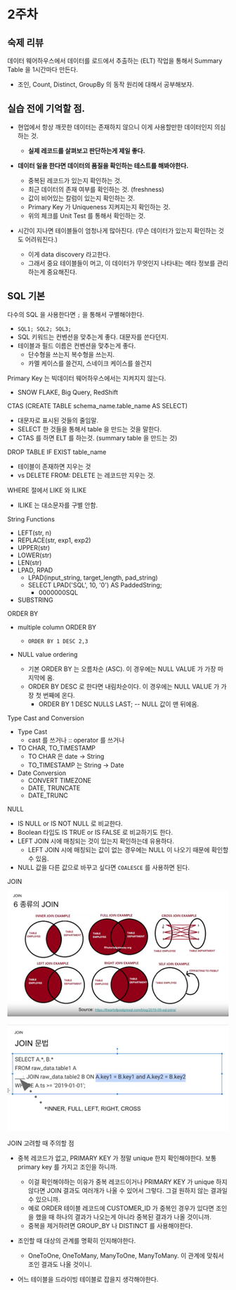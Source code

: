 # 2주차 

## 숙제 리뷰

데이터 웨어하우스에서 데이터를 로드에서 추출하는 (ELT) 작업을 통해서 Summary Table 을 1시간마다 만든다. 

- 조인, Count, Distinct, GroupBy 의 동작 원리에 대해서 공부해보자.

## 실습 전에 기억할 점. 

- 현업에서 항상 깨끗한 데이터는 존재하지 않으니 이게 사용할만한 데이터인지 의심하는 것. 
  - **실제 레코드를 살펴보고 판단하는게 제일 좋다.**

- **데이터 일을 한다면 데이터의 품질을 확인하는 테스트를 해봐야한다.** 
  - 중복된 레코드가 있는지 확인하는 것. 
  - 최근 데이터의 존재 여부를 확인하는 것. (freshness)
  - 값이 비어있는 칼럼이 있는지 확인하는 것. 
  - Primary Key 가 Uniqueness 지켜지는지 확인하는 것. 
  - 위의 체크를 Unit Test 를 통해서 확인하는 것.

- 시간이 지나면 테이블들이 엄청나게 많아진다. (무슨 데이터가 있는지 확인하는 것도 어려워진다.) 
  - 이게 data discovery 라고한다. 
  - 그래서 중요 테이블들이 머고, 이 데이터가 무엇인지 나타내는 메타 정보를 관리하는게 중요해진다. 

## SQL 기본 

다수의 SQL 을 사용한다면 `;` 을 통해서 구별해야한다. 
- `SQL1; SQL2; SQL3;`
- SQL 키워드는 컨벤션을 맞추는게 좋다. 대문자를 쓴다던지. 
- 테이블과 필드 이름은 컨벤션을 맞추는게 좋다. 
  - 단수형을 쓰는지 복수형을 쓰는지.
  - 카멜 케이스를 쓸건지, 스네이크 케이스를 쓸건지

Primary Key 는 빅데이터 웨어하우스에서는 지켜지지 않는다.
- SNOW FLAKE, Big Query, RedShift

CTAS (CREATE TABLE schema_name.table_name AS SELECT)
- 대문자로 표시된 것들의 줄임말.
- SELECT 한 것들을 통해서 table 을 만드는 것을 말한다.
- CTAS 를 하면 ELT 를 하는것. (summary table 을 만드는 것)

DROP TABLE IF EXIST table_name 
- 테이블이 존재하면 지우는 것
- vs DELETE FROM: DELETE 는 레코드만 지우는 것.

WHERE 절에서 LIKE 와 ILIKE 
- ILIKE 는 대소문자를 구별 안함.

String Functions 
- LEFT(str, n)
- REPLACE(str, exp1, exp2)
- UPPER(str)
- LOWER(str)
- LEN(str)
- LPAD, RPAD
  - LPAD(input_string, target_length, pad_string)
  - SELECT LPAD('SQL', 10, '0') AS PaddedString;
    - 0000000SQL
- SUBSTRING

ORDER BY
- multiple column ORDER BY
  - `ORDER BY 1 DESC 2,3`

- NULL value ordering 
  - 기본 ORDER BY 는 오름차순 (ASC). 이 경우에는 NULL VALUE 가 가장 마지막에 옴. 
  - ORDER BY DESC 로 한다면 내림차순이다. 이 경우에는 NULL VALUE 가 가장 첫 번째에 온다.
    - ORDER BY 1 DESC NULLS LAST; -- NULL 값이 맨 뒤에옴.

Type Cast and Conversion 
- Type Cast 
  - cast 를 쓰거나 :: operator 를 쓰거나 
- TO CHAR, TO_TIMESTAMP 
  - TO CHAR 은 date -> String
  - TO_TIMESTAMP 는 String -> Date 
- Date Conversion 
  - CONVERT TIMEZONE
  - DATE, TRUNCATE
  - DATE_TRUNC

NULL
- IS NULL or IS NOT NULL 로 비교한다. 
- Boolean 타입도 IS TRUE or IS FALSE 로 비교하기도 한다. 
- LEFT JOIN 시에 매칭되는 것이 있는지 확인하는데 유용하다.
  - LEFT JOIN 시에 매칭되는 값이 없는 경우에는 NULL 이 나오기 때문에 확인할 수 있음.
- NULL 값을 다른 값으로 바꾸고 싶다면 `COALESCE` 를 사용하면 된다. 

JOIN 

![](./image/join%20type.png)

![](./image/join%20sql.png)

JOIN 고려할 때 주의할 점 
- 중복 레코드가 없고, PRIMARY KEY 가 정말 unique 한지 확인해야한다. 보통 primary key 를 가지고 조인을 하니까.
  - 이걸 확인해야하는 이유가 중복 레코드이거나 PRIMARY KEY 가 unique 하지 않다면 JOIN 결과도 여러개가 나올 수 있어서 그렇다. 그걸 원하지 않는 결과일 수 있으니까. 
  - 예로 ORDER 테이블 레코드에 CUSTOMER_ID 가 중복인 경우가 있다면 조인을 했을 때 하나의 결과가 나오는게 아니라 중복된 결과가 나올 것이니까. 
  - 중복을 제거하려면 GROUP_BY 나 DISTINCT 를 사용해야한다. 

- 조인할 때 대상의 관계를 명확히 인지해야한다.
  - OneToOne, OneToMany, ManyToOne, ManyToMany. 이 관계에 맞춰서 조인 결과도 나올 것이니.

- 어느 테이블을 드라이빙 테이블로 잡을지 생각해야한다.